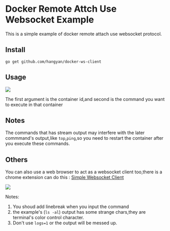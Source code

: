# Docker Remote Attch Use Websocket Example
This is a simple example of docker remote attach use websocket protocol.

## Install
`go get github.com/hangyan/docker-ws-client`

## Usage
![](https://raw.github.com/hangyan/docker-ws-client/master/ws.png)

The first argument is the container id,and second is the command you want
to execute in that container

## Notes
The commands that has stream output may interfere with the later commmand's
output,like `top`,`ping`,so you need to restart the container after you execute
these commands.


## Others
You can also use a web browser to act as a websocket client too,there is
a chrome extension can do this : [Simple Websocket Client](https://chrome.google.com/webstore/detail/simple-websocket-client/pfdhoblngboilpfeibdedpjgfnlcodoo?hl=en)


![](https://raw.github.com/hangyan/docker-ws-client/master/extension.png)


Notes:

1. You shoud add linebreak when you input the command
2. the example's (`ls -al`) output has some strange chars,they are terminal's
color control character.
3. Don't use `logs=1` or the output will be messed up.


